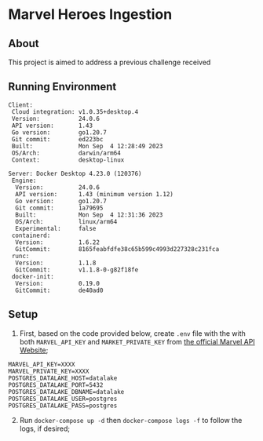# Marvel Heroes Ingestion

## About

This project is aimed to address a previous challenge received

## Running Environment

```
Client:
 Cloud integration: v1.0.35+desktop.4
 Version:           24.0.6
 API version:       1.43
 Go version:        go1.20.7
 Git commit:        ed223bc
 Built:             Mon Sep  4 12:28:49 2023
 OS/Arch:           darwin/arm64
 Context:           desktop-linux

Server: Docker Desktop 4.23.0 (120376)
 Engine:
  Version:          24.0.6
  API version:      1.43 (minimum version 1.12)
  Go version:       go1.20.7
  Git commit:       1a79695
  Built:            Mon Sep  4 12:31:36 2023
  OS/Arch:          linux/arm64
  Experimental:     false
 containerd:
  Version:          1.6.22
  GitCommit:        8165feabfdfe38c65b599c4993d227328c231fca
 runc:
  Version:          1.1.8
  GitCommit:        v1.1.8-0-g82f18fe
 docker-init:
  Version:          0.19.0
  GitCommit:        de40ad0
```

## Setup

1. First, based on the code provided below, create `.env` file with the with both `MARVEL_API_KEY` and `MARKET_PRIVATE_KEY` from [the official Marvel API Website](https://developer.marvel.com/signup);

```
MARVEL_API_KEY=XXXX
MARVEL_PRIVATE_KEY=XXXX
POSTGRES_DATALAKE_HOST=datalake
POSTGRES_DATALAKE_PORT=5432
POSTGRES_DATALAKE_DBNAME=datalake
POSTGRES_DATALAKE_USER=postgres
POSTGRES_DATALAKE_PASS=postgres
```

2. Run `docker-compose up -d` then `docker-compose logs -f` to follow the logs, if desired;